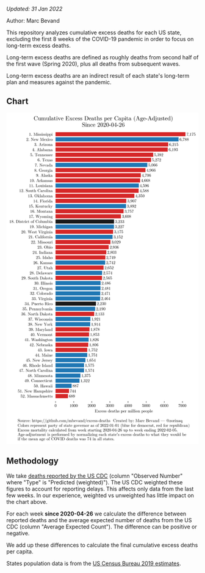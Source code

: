 *Updated: 31 Jan 2022*

Author: Marc Bevand

This repository analyzes cumulative excess deaths for each US state, excluding
the first 8 weeks of the COVID-19 pandemic in order to focus on
long-term excess deaths.

Long-term excess deaths are defined as roughly deaths from second half of the
first wave (Spring 2020), plus all deaths from subsequent waves.

Long-term excess deaths are an indirect result of each state's long-term plan
and measures against the pandemic.

## Chart

![Cumulative excess deaths for each US state](e.png)

## Methodology

We take [deaths reported by the US
CDC](https://data.cdc.gov/NCHS/Excess-Deaths-Associated-with-COVID-19/xkkf-xrst/)
(column "Observed Number" where "Type" is "Predicted (weighted)"). The US
CDC weighted these figures to account for reporting delays. This
affects only data from the last few weeks. In our experience, weighted vs
unweighted has little impact on the chart above.

For each week **since 2020-04-26** we calculate the difference between reported
deaths and the average expected number of deaths from the US CDC (column
"Average Expected Count"). The difference can be positive or negative.

We add up these differences to calculate the final cumulative excess deaths
per capita.

States population data is from the [US Census Bureau 2019 estimates](https://www2.census.gov/programs-surveys/popest/datasets/2010-2019/state/detail/SCPRC-EST2019-18+POP-RES.csv).
